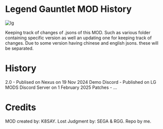 # Legend Gauntlet MOD History
![lg](https://github.com/user-attachments/assets/27cc01bd-cbcc-435c-838f-c4e63bc9b99c)

Keeping track of changes of .jsons of this MOD. Such as various folder containing specific version as well an updating one for keeping track of changes. Due to some version having chinese and english jsons. these will be separated.

# History

2.0 - Publised on Nexus on 19 Nov 2024
Demo Discord - Published on LG MODS Discord Server on 1 February 2025
Patches - ...

# Credits

MOD created by: K8SAY.
Lost Judgment by: SEGA & RGG.
Repo by me.
